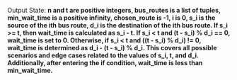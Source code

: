 Output State: **n and t are positive integers, bus_routes is a list of tuples, min_wait_time is a positive infinity, chosen_route is -1, i is 0, s_i is the source of the ith bus route, d_i is the destination of the ith bus route. If s_i >= t, then wait_time is calculated as s_i - t. If s_i < t and (t - s_i) % d_i == 0, wait_time is set to 0. Otherwise, if s_i < t and ((t - s_i) % d_i) != 0, wait_time is determined as d_i - (t - s_i) % d_i. This covers all possible scenarios and edge cases related to the values of s_i, t, and d_i. Additionally, after entering the if condition, wait_time is less than min_wait_time.**